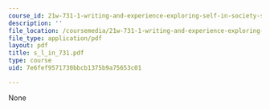 ```yaml
---
course_id: 21w-731-1-writing-and-experience-exploring-self-in-society-spring-2004
description: ''
file_location: /coursemedia/21w-731-1-writing-and-experience-exploring-self-in-society-spring-2004/7e6fef9571730bbcb1375b9a75653c01_s_l_in_731.pdf
file_type: application/pdf
layout: pdf
title: s_l_in_731.pdf
type: course
uid: 7e6fef9571730bbcb1375b9a75653c01

---
```

None